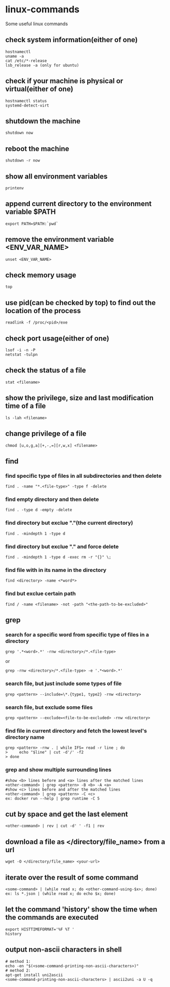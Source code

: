 # linux-commands
Some useful linux commands

## check system information(either of one)
```
hostnamectl
uname -a
cat /etc/*-release
lsb_release -a (only for ubuntu)
```

## check if your machine is physical or virtual(either of one)
```
hostnamectl status
systemd-detect-virt
```

## shutdown the machine
```
shutdown now
```

## reboot the machine
```
shutdown -r now
```

## show all environment variables
```
printenv
```

## append current directory to the environment variable $PATH
```
export PATH=$PATH:`pwd`
```

## remove the environment variable <ENV_VAR_NAME>
```
unset <ENV_VAR_NAME>
```

## check memory usage
```
top
```

## use pid(can be checked by top) to find out the location of the process
```
readlink -f /proc/<pid>/exe
```

## check port usage(either of one)
```
lsof -i -n -P
netstat -tulpn
```

## check the status of a file
```
stat <filename>
```

## show the privilege, size and last modification time of a file
```
ls -lah <filename>
```

## change privilege of a file
```
chmod [u,o,g,a][+,-,=][r,w,x] <filename>
```

## find
### find specific type of files in all subdirectories and then delete
```find . -name "*.<file-type>" -type f -delete```

### find empty directory and then delete
```find . -type d -empty -delete```

### find directory but exclue "."(the current directory)
```find . -mindepth 1 -type d```

### find directory but exclue "." and force delete
```find . -mindepth 1 -type d -exec rm -r "{}" \;```

### find file with <word> in its name in the directory <directory>
```find <directory> -name <*word*>```

### find but exclue certain path
```find / -name <filename> -not -path "<the-path-to-be-excluded>"```


## grep
### search for a specific word from specific type of files in a directory
```grep '.*<word>.*' -rnw <directory>/*.<file-type>```

or

```grep -rnw <directory>/*.<file-type> -e '.*<word>.*'```

### search file, but just include some types of file
```grep <pattern> --include=\*.{type1, type2} -rnw <directory>```

### search file, but exclude some files
```grep <pattern> --exclude=<file-to-be-excluded> -rnw <directory>```

### find file in current directory and fetch the lowest level's directory name
```
grep <pattern> -rnw . | while IFS= read -r line ; do
>     echo "$line" | cut -d'/' -f2
> done
```

### grep and show multiple surrounding lines
```
#show <b> lines before and <a> lines after the matched lines
<other-command> | grep <pattern> -B <b> -A <a> 
#show <c> lines before and after the matched lines
<other-command> | grep <pattern> -C <c> 
ex: docker run --help | grep runtime -C 5
```

## cut by space and get the last element
```
<other-command> | rev | cut -d' ' -f1 | rev
```

## download a file as </directory/file_name> from a url
```
wget -O </directory/file_name> <your-url>
```

## iterate over the result of some command
```
<some-command> | (while read x; do <other-command-using-$x>; done)
ex: ls *.json | (while read x; do echo $x; done)
```

## let the command 'history' show the time when the commands are executed
```
export HISTTIMEFORMAT='%F %T '
history
```

## output non-ascii characters in shell
```
# method 1:
echo -en "$(<some-command-printing-non-ascii-characters>)"
# method 2:
apt-get install uni2ascii
<some-command-printing-non-ascii-characters> | ascii2uni -a U -q
```
